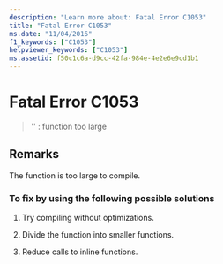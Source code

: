```yaml
---
description: "Learn more about: Fatal Error C1053"
title: "Fatal Error C1053"
ms.date: "11/04/2016"
f1_keywords: ["C1053"]
helpviewer_keywords: ["C1053"]
ms.assetid: f50c1c6a-d9cc-42fa-984e-4e2e6e9cd1b1
---
```

# Fatal Error C1053

> '<identifier>' : function too large

## Remarks

The function is too large to compile.

### To fix by using the following possible solutions

1. Try compiling without optimizations.

1. Divide the function into smaller functions.

1. Reduce calls to inline functions.

